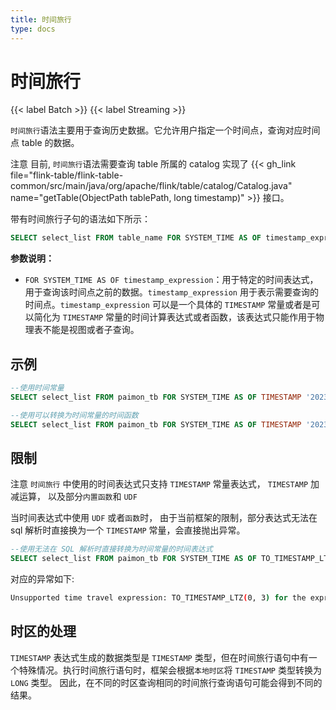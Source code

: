 ```yaml
---
title: 时间旅行
type: docs
---
```

<!--
Licensed to the Apache Software Foundation (ASF) under one
or more contributor license agreements.  See the NOTICE file
distributed with this work for additional information
regarding copyright ownership.  The ASF licenses this file
to you under the Apache License, Version 2.0 (the
"License"); you may not use this file except in compliance
with the License.  You may obtain a copy of the License at

  http://www.apache.org/licenses/LICENSE-2.0

Unless required by applicable law or agreed to in writing,
software distributed under the License is distributed on an
"AS IS" BASIS, WITHOUT WARRANTIES OR CONDITIONS OF ANY
KIND, either express or implied.  See the License for the
specific language governing permissions and limitations
under the License.
-->

# 时间旅行

{{< label Batch >}} {{< label Streaming >}}

`时间旅行`语法主要用于查询历史数据。它允许用户指定一个时间点，查询对应时间点 table 的数据。

<span class="label label-danger">注意</span> 目前, `时间旅行`语法需要查询 table 所属的 catalog 实现了 {{< gh_link file="flink-table/flink-table-common/src/main/java/org/apache/flink/table/catalog/Catalog.java" name="getTable(ObjectPath tablePath, long timestamp)" >}} 接口。

带有时间旅行子句的语法如下所示：
```sql
SELECT select_list FROM table_name FOR SYSTEM_TIME AS OF timestamp_expression
```

**参数说明：**

- `FOR SYSTEM_TIME AS OF timestamp_expression`：用于特定的时间表达式，用于查询该时间点之前的数据。`timestamp_expression` 用于表示需要查询的时间点。`timestamp_expression` 可以是一个具体的 `TIMESTAMP` 常量或者是可以简化为 `TIMESTAMP` 常量的时间计算表达式或者函数，该表达式只能作用于物理表不能是视图或者子查询。

## 示例
 
```sql
--使用时间常量
SELECT select_list FROM paimon_tb FOR SYSTEM_TIME AS OF TIMESTAMP '2023-07-31 00:00:00'

--使用可以转换为时间常量的时间函数
SELECT select_list FROM paimon_tb FOR SYSTEM_TIME AS OF TIMESTAMP '2023-07-31 00:00:00' - INTERVAL '1' DAY
```

## 限制

<span class="label label-danger">注意</span> `时间旅行` 中使用的时间表达式只支持 `TIMESTAMP` 常量表达式， `TIMESTAMP` 加减运算， 以及部分`内置函数`和 `UDF`

当时间表达式中使用 `UDF` 或者`函数`时， 由于当前框架的限制，部分表达式无法在 sql 解析时直接换为一个 `TIMESTAMP` 常量，会直接抛出异常。

```sql
--使用无法在 SQL 解析时直接转换为时间常量的时间表达式
SELECT select_list FROM paimon_tb FOR SYSTEM_TIME AS OF TO_TIMESTAMP_LTZ(0, 3)
```

对应的异常如下: 

```bash
Unsupported time travel expression: TO_TIMESTAMP_LTZ(0, 3) for the expression can not be reduced to a constant by Flink.
```

## 时区的处理

`TIMESTAMP` 表达式生成的数据类型是 `TIMESTAMP` 类型，但在时间旅行语句中有一个特殊情况。执行时间旅行语句时，框架会根据`本地时区`将 `TIMESTAMP` 类型转换为 `LONG` 类型。
因此，在不同的时区查询相同的时间旅行查询语句可能会得到不同的结果。
